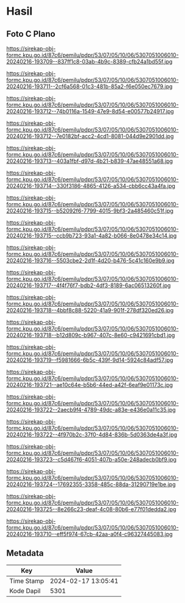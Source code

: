 # Hasil

## Foto C Plano

https://sirekap-obj-formc.kpu.go.id/87c6/pemilu/pdpr/53/07/05/10/06/5307051006010-20240216-193709--837ff1c8-03ab-4b9c-8389-cfb24a1bd55f.jpg

https://sirekap-obj-formc.kpu.go.id/87c6/pemilu/pdpr/53/07/05/10/06/5307051006010-20240216-193711--2cf6a568-01c3-481b-85a2-f6e050ec7679.jpg

https://sirekap-obj-formc.kpu.go.id/87c6/pemilu/pdpr/53/07/05/10/06/5307051006010-20240216-193712--74b0116a-1549-47e9-8d54-e00577b24917.jpg

https://sirekap-obj-formc.kpu.go.id/87c6/pemilu/pdpr/53/07/05/10/06/5307051006010-20240216-193712--7e0182bf-acc2-4cd1-8081-044d9e2901dd.jpg

https://sirekap-obj-formc.kpu.go.id/87c6/pemilu/pdpr/53/07/05/10/06/5307051006010-20240216-193713--403a1fbf-d97d-4b21-b839-47ae48551a68.jpg

https://sirekap-obj-formc.kpu.go.id/87c6/pemilu/pdpr/53/07/05/10/06/5307051006010-20240216-193714--330f3186-4865-4126-a534-cbb6cc43a4fa.jpg

https://sirekap-obj-formc.kpu.go.id/87c6/pemilu/pdpr/53/07/05/10/06/5307051006010-20240216-193715--b52092f6-7799-4015-9bf3-2a485460c51f.jpg

https://sirekap-obj-formc.kpu.go.id/87c6/pemilu/pdpr/53/07/05/10/06/5307051006010-20240216-193715--ccb9b723-93a1-4a82-b066-8e0478e34c14.jpg

https://sirekap-obj-formc.kpu.go.id/87c6/pemilu/pdpr/53/07/05/10/06/5307051006010-20240216-193716--5503cbe2-2d1f-4d20-b476-5c41c160e9b9.jpg

https://sirekap-obj-formc.kpu.go.id/87c6/pemilu/pdpr/53/07/05/10/06/5307051006010-20240216-193717--4f4f76f7-bdb2-4df3-8189-6ac06513260f.jpg

https://sirekap-obj-formc.kpu.go.id/87c6/pemilu/pdpr/53/07/05/10/06/5307051006010-20240216-193718--4bbf8c88-5220-41a9-901f-278df320ed26.jpg

https://sirekap-obj-formc.kpu.go.id/87c6/pemilu/pdpr/53/07/05/10/06/5307051006010-20240216-193718--b12d809c-b967-407c-8e60-c9421691cbd1.jpg

https://sirekap-obj-formc.kpu.go.id/87c6/pemilu/pdpr/53/07/05/10/06/5307051006010-20240216-193719--f5981666-6b5c-439f-9d14-5924c84adf57.jpg

https://sirekap-obj-formc.kpu.go.id/87c6/pemilu/pdpr/53/07/05/10/06/5307051006010-20240216-193721--ae10c64e-b5b6-44ed-a42f-6eaf9e01173c.jpg

https://sirekap-obj-formc.kpu.go.id/87c6/pemilu/pdpr/53/07/05/10/06/5307051006010-20240216-193722--2aecb9f4-4789-49dc-a83e-e436e0a11c35.jpg

https://sirekap-obj-formc.kpu.go.id/87c6/pemilu/pdpr/53/07/05/10/06/5307051006010-20240216-193722--4f970b2c-37f0-4d84-836b-5d0363de4a3f.jpg

https://sirekap-obj-formc.kpu.go.id/87c6/pemilu/pdpr/53/07/05/10/06/5307051006010-20240216-193723--c5d467f6-4051-407b-a50e-248adecb0bf9.jpg

https://sirekap-obj-formc.kpu.go.id/87c6/pemilu/pdpr/53/07/05/10/06/5307051006010-20240216-193724--17692355-3358-485c-88da-31290719e1be.jpg

https://sirekap-obj-formc.kpu.go.id/87c6/pemilu/pdpr/53/07/05/10/06/5307051006010-20240216-193725--8e266c23-deaf-4c08-80b6-e77f01dedda2.jpg

https://sirekap-obj-formc.kpu.go.id/87c6/pemilu/pdpr/53/07/05/10/06/5307051006010-20240216-193710--eff5f974-67cb-42aa-a0f4-c96327445083.jpg


## Metadata

| Key        | Value               |
| ---------- | ------------------- |
| Time Stamp | 2024-02-17 13:05:41 |
| Kode Dapil | 5301                |



